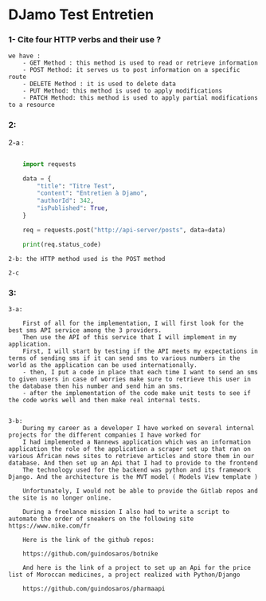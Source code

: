 # DJamo Test Entretien

### 1- Cite four HTTP verbs and their use ?
    we have :
        - GET Method : this method is used to read or retrieve information
        - POST Method: it serves us to post information on a specific route
        - DELETE Method : it is used to delete data
        - PUT Method: this method is used to apply modifications 
        - PATCH Method: this method is used to apply partial modifications to a resource

### 2:

2-a : 

```python 

    import requests

    data = {
        "title": "Titre Test",
        "content": "Entretien à Djamo",
        "authorId": 342,
        "isPublished": True,
    }

    req = requests.post("http://api-server/posts", data=data)

    print(req.status_code)
```

    2-b: the HTTP method used is the POST method

    2-c


### 3:
    3-a: 

        First of all for the implementation, I will first look for the best sms API service among the 3 providers.
        Then use the API of this service that I will implement in my application.
        First, I will start by testing if the API meets my expectations in terms of sending sms if it can send sms to various numbers in the world as the application can be used internationally.
        - then, I put a code in place that each time I want to send an sms to given users in case of worries make sure to retrieve this user in the database then his number and send him an sms.
        - after the implementation of the code make unit tests to see if the code works well and then make real internal tests.


    3-b:
        During my career as a developer I have worked on several internal projects for the different companies I have worked for
        I had implemented a Nannews application which was an information application the role of the application a scraper set up that ran on various African news sites to retrieve articles and store them in our database. And then set up an Api that I had to provide to the frontend
        The technology used for the backend was python and its framework Django. And the architecture is the MVT model ( Models View template )

        Unfortunately, I would not be able to provide the Gitlab repos and the site is no longer online.

        During a freelance mission I also had to write a script to automate the order of sneakers on the following site https://www.nike.com/fr

        Here is the link of the github repos: 

        https://github.com/guindosaros/botnike

        And here is the link of a project to set up an Api for the price list of Moroccan medicines, a project realized with Python/Django 

        https://github.com/guindosaros/pharmaapi